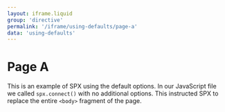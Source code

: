 ```yaml
---
layout: iframe.liquid
group: 'directive'
permalink: '/iframe/using-defaults/page-a'
data: 'using-defaults'
---
```


# Page A

This is an example of SPX using the default options. In our JavaScript file we called `spx.connect()` with no additional options. This instructed SPX to replace the entire `<body>` fragment of the page.
